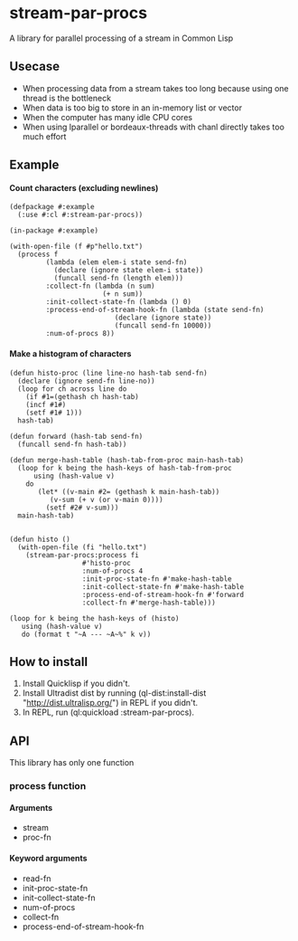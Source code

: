 # stream-par-procs

A library for parallel processing of a stream in Common Lisp

## Usecase

* When processing data from a stream takes too long because using one thread is the bottleneck
* When data is too big to store in an in-memory list or vector
* When the computer has many idle CPU cores
* When using lparallel or bordeaux-threads with chanl directly takes too much effort

## Example

#### Count characters (excluding newlines)

```Lisp
(defpackage #:example
  (:use #:cl #:stream-par-procs))

(in-package #:example)

(with-open-file (f #p"hello.txt")
  (process f
	     (lambda (elem elem-i state send-fn)
	       (declare (ignore state elem-i state))
	       (funcall send-fn (length elem)))
	     :collect-fn (lambda (n sum)
             		   (+ n sum))
	     :init-collect-state-fn (lambda () 0)
	     :process-end-of-stream-hook-fn (lambda (state send-fn)
					      (declare (ignore state))
					      (funcall send-fn 10000))
	     :num-of-procs 8))
```

#### Make a histogram of characters

```Lisp
(defun histo-proc (line line-no hash-tab send-fn)
  (declare (ignore send-fn line-no))
  (loop for ch across line do
    (if #1=(gethash ch hash-tab)
	(incf #1#)
	(setf #1# 1)))
  hash-tab)

(defun forward (hash-tab send-fn)
  (funcall send-fn hash-tab))

(defun merge-hash-table (hash-tab-from-proc main-hash-tab)
  (loop for k being the hash-keys of hash-tab-from-proc
	  using (hash-value v)
	do
	   (let* ((v-main #2= (gethash k main-hash-tab))
		  (v-sum (+ v (or v-main 0))))
	     (setf #2# v-sum)))
  main-hash-tab)


(defun histo ()
  (with-open-file (fi "hello.txt")
    (stream-par-procs:process fi
			      #'histo-proc
			      :num-of-procs 4
			      :init-proc-state-fn #'make-hash-table
			      :init-collect-state-fn #'make-hash-table
			      :process-end-of-stream-hook-fn #'forward
			      :collect-fn #'merge-hash-table)))

(loop for k being the hash-keys of (histo) 
   using (hash-value v)
   do (format t "~A --- ~A~%" k v))
```

## How to install

1. Install Quicklisp if you didn't.
2. Install Ultradist dist by running (ql-dist:install-dist "http://dist.ultralisp.org/") in REPL if you didn't.
3. In REPL, run (ql:quickload :stream-par-procs).

## API

This library has only one function

### process function

#### Arguments

* stream
* proc-fn

#### Keyword arguments

* read-fn
* init-proc-state-fn
* init-collect-state-fn
* num-of-procs
* collect-fn
* process-end-of-stream-hook-fn

